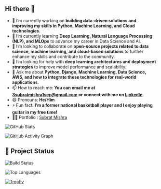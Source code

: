 ## Hi there 👋

<!--
**Subrat1920/Subrat1920** is a ✨ _special_ ✨ repository because its `README.md` (this file) appears on your GitHub profile.

Here are some ideas to get you started:
-->

- 🔭 I’m currently working on **building data-driven solutions and improving my skills in Python, Machine Learning, and Cloud technologies**.  
- 🌱 I’m currently learning **Deep Learning, Natural Language Processing (NLP), and MLOps** to advance my career in Data Science and AI.  
- 👯 I’m looking to collaborate on **open-source projects related to data science, machine learning, and cloud-based solutions** to further enhance my skills and contribute to the community.  
- 🤔 I’m looking for help with **deep learning architectures and deployment strategies** to improve model performance and scalability.  
- 💬 Ask me about **Python, Django, Machine Learning, Data Science, AWS, and how to integrate these technologies for real-world applications**.  
- 📫 How to reach me: **You can email me at 3subratmishra1sep@gmail.com or connect with me on [LinkedIn](https://www.linkedin.com/in/subrat-mishra-579a41240/)**.  
- 😄 Pronouns: **He/Him**  
- ⚡ Fun fact: **I’m a former national basketball player and I enjoy playing guitar in my free time!**  
- 🧑‍🦰 Portfolio : [Subrat Mishra](https://mishra-subrat.netlify.app)


<!-- GitHub Stats Card -->
![GitHub Stats](https://github-readme-stats.vercel.app/api?username=Subrat1920&show_icons=true&theme=dark)

<!-- GitHub Streak Card
![GitHub Streak](https://streak-stats.demolab.com/?user=Subrat1920&theme=dark) -->

<!-- GitHub Activity Graph -->
![GitHub Activity Graph](https://github-readme-activity-graph.vercel.app/graph?username=Subrat1920&theme=github-dark)

## 🚧 Project Status

![Build Status](https://img.shields.io/github/workflow/status/username/repository-name/CI?label=CI&logo=github&style=for-the-badge)

<!-- GitHub Top Languages -->
![Top Languages](https://github-readme-stats.vercel.app/api/top-langs/?username=Subrat1920&layout=compact&theme=dark)

<!-- GitHub Trophies -->
[![Trophy](https://github-profile-trophy.vercel.app/?username=Subrat1920&theme=dark)](https://github.com/ryo-ma/github-profile-trophy)
